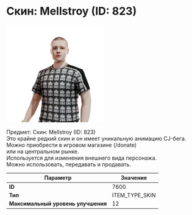 # Скин: Mellstroy (ID: 823)

![Item Image](../img/7600.webp?raw=true)

Предмет: Скин: Mellstroy (ID: 823)<br>Это крайне редкий скин и он имеет уникальную анимацию CJ-бега.<br>Можно приобрести в игровом магазине (/donate)<br>или на центральном рынке.<br>Используется для изменения внешнего вида персонажа.<br>Можно использовать, передавать и продавать.


| Параметр | Значение |
|----------|----------|
| **ID** | 7600 |
| **Тип** | ITEM_TYPE_SKIN |
| **Максимальный уровень улучшения** | 12 |

